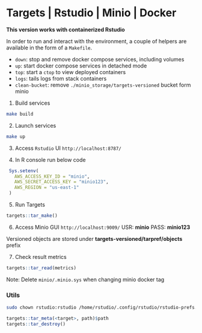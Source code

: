 # Targets | Rstudio | Minio | Docker  

**This version works with containerized Rstudio**

In order to run and interact with the environment, a couple of helpers are available in the form of a `Makefile`.

- `down`: stop and remove docker compose services, including volumes
- `up`: start docker compose services in detached mode
- `top`: start a `ctop` to view deployed containers
- `logs`: tails logs from stack containers
- `clean-bucket`: remove `./minio_storage/targets-versioned` bucket form minio

1. Build services
```bash
make build
```

2. Launch services

```bash
make up
```

3. Access `Rstudio` UI `http://localhost:8787/`

4. In R console run below code
```R
 Sys.setenv(
   AWS_ACCESS_KEY_ID = "minio",
   AWS_SECRET_ACCESS_KEY = "minio123",
   AWS_REGION = "us-east-1"
 )
```

5. Run Targets
```R
targets::tar_make()
```

6. Access Minio GUI `http://localhost:9009/`  USR: **minio** PASS: **minio123**

Versioned objects are stored under **targets-versioned/tarpref/objects** prefix

7. Check result metrics
```R
targets::tar_read(metrics)
```

Note: Delete `minio/.minio.sys` when changing minio docker tag

### Utils
```bash
sudo chown rstudio:rstudio /home/rstudio/.config/rstudio/rstudio-prefs.json 
```

```R
targets::tar_meta(<target>, path)$path   
targets::tar_destroy()
```